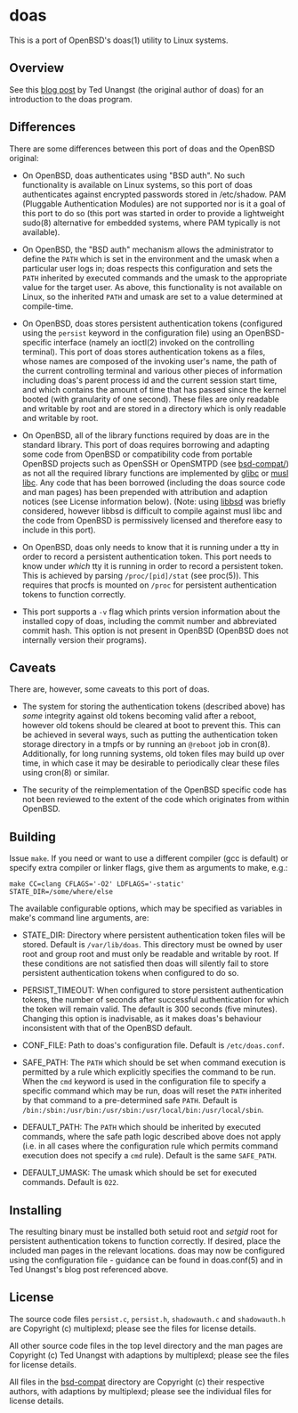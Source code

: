 # doas

This is a port of OpenBSD's doas(1) utility to Linux systems.

## Overview

See this [blog post](http://www.tedunangst.com/flak/post/doas-mastery) by Ted Unangst
(the original author of doas) for an introduction to the doas program.

## Differences

There are some differences between this port of doas and the OpenBSD original:

 - On OpenBSD, doas authenticates using "BSD auth". No such functionality is
   available on Linux systems, so this port of doas authenticates against encrypted
   passwords stored in /etc/shadow. PAM (Pluggable Authentication Modules) are not
   supported nor is it a goal of this port to do so (this port was started in order
   to provide a lightweight sudo(8) alternative for embedded systems, where PAM
   typically is not available).

 - On OpenBSD, the "BSD auth" mechanism allows the administrator to define the
   `PATH` which is set in the environment and the umask when a particular user logs
   in; doas respects this configuration and sets the `PATH` inherited by executed
   commands and the umask to the appropriate value for the target user. As above,
   this functionality is not available on Linux, so the inherited `PATH` and umask
   are set to a value determined at compile-time.
   
 - On OpenBSD, doas stores persistent authentication tokens (configured using the
   `persist` keyword in the configuration file) using an OpenBSD-specific interface
   (namely an ioctl(2) invoked on the controlling terminal). This port of doas stores
   authentication tokens as a files, whose names are composed of the invoking user's
   name, the path of the current controlling terminal and various other pieces of 
   information including doas's parent process id and the current session start time,
   and which contains the amount of time that has passed since the kernel booted
   (with granularity of one second). These files are only readable and writable by
   root and are stored in a directory which is only readable and writable by root.
   
 - On OpenBSD, all of the library functions required by doas are in the standard
   library. This port of doas requires borrowing and adapting some code from OpenBSD
   or compatibility code from portable OpenBSD projects such as OpenSSH or OpenSMTPD
   (see [bsd-compat/](bsd-compat)) as not all the required library functions are
   implemented by [glibc](https://www.gnu.org/software/libc/)
   or [musl libc](https://www.musl-libc.org/). Any code that has been borrowed
   (including the doas source code and man pages) has been prepended with attribution
   and adaption notices (see License information below). (Note:
   using [libbsd](libbsd.freedesktop.org) was briefly considered, however libbsd is
   difficult to compile against musl libc and the code from OpenBSD is permissively
   licensed and therefore easy to include in this port).

 - On OpenBSD, doas only needs to know that it is running under a tty in order to 
   record a persistent authentication token. This port needs to know under *which* 
   tty it is running in order to record a persistent token. This is achieved by 
   parsing `/proc/[pid]/stat` (see proc(5)). This requires that procfs is mounted
   on `/proc` for persistent authentication tokens to function correctly.

 - This port supports a `-v` flag which prints version information about the
   installed copy of doas, including the commit number and abbreviated commit
   hash. This option is not present in OpenBSD (OpenBSD does not internally version
   their programs).

## Caveats

There are, however, some caveats to this port of doas.

 - The system for storing the authentication tokens (described above) has *some* 
   integrity against old tokens becoming valid after a reboot, however old tokens 
   should be cleared at boot to prevent this. This can be achieved in several ways,
   such as putting the authentication token storage directory in a tmpfs or by running
   an `@reboot` job in cron(8). Additionally, for long running systems, old token files
   may build up over time, in which case it may be desirable to periodically clear 
   these files using cron(8) or similar.

 - The security of the reimplementation of the OpenBSD specific code has not been
   reviewed to the extent of the code which originates from within OpenBSD.

## Building

Issue `make`. If you need or want to use a different compiler (gcc is default) or
specify extra compiler or linker flags, give them as arguments to make, e.g.:

```
make CC=clang CFLAGS='-O2' LDFLAGS='-static' STATE_DIR=/some/where/else
```

The available configurable options, which may be specified as variables in
make's command line arguments, are:

 - STATE\_DIR: Directory where persistent authentication token files will
   be stored. Default is `/var/lib/doas`. This directory must be owned by user root
   and group root and must only be readable and writable by root. If these
   conditions are not satisfied then doas will silently fail to store persistent
   authentication tokens when configured to do so.

 - PERSIST\_TIMEOUT: When configured to store persistent authentication
   tokens, the number of seconds after successful authentication for which the
   token will remain valid. The default is 300 seconds (five minutes). Changing
   this option is inadvisable, as it makes doas's behaviour inconsistent with that
   of the OpenBSD default.

 - CONF\_FILE: Path to doas's configuration file. Default is `/etc/doas.conf`.

 - SAFE\_PATH: The `PATH` which should be set when command execution is
   permitted by a rule which explicitly specifies the command to be run. When the
   `cmd` keyword is used in the configuration file to specify a specific command
   which may be run, doas will reset the `PATH` inherited by that command to a
   pre-determined safe `PATH`. Default is
   `/bin:/sbin:/usr/bin:/usr/sbin:/usr/local/bin:/usr/local/sbin`.

 - DEFAULT\_PATH: The `PATH` which should be inherited by executed
   commands, where the safe path logic described above does not apply (i.e. in all
   cases where the configuration rule which permits command execution does not
   specify a `cmd` rule). Default is the same `SAFE_PATH`.

 - DEFAULT\_UMASK: The umask which should be set for executed commands.
   Default is `022`.

## Installing

The resulting binary must be installed both setuid root and *setgid* root for
persistent authentication tokens to function correctly. If desired, place the
included man pages in the relevant locations. doas may now be configured using the
configuration file - guidance can be found in doas.conf(5) and in Ted Unangst's blog
post referenced above.

## License

The source code files `persist.c`, `persist.h`, `shadowauth.c` and `shadowauth.h` are
Copyright (c) multiplexd; please see the files for license details.

All other source code files in the top level directory and the man pages are
Copyright (c) Ted Unangst with adaptions by multiplexd; please see the files for
license details.

All files in the [bsd-compat](bsd-compat) directory are Copyright (c) their
respective authors, with adaptions by multiplexd; please see the individual files
for license details.


